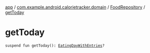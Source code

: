[app](../../index.md) / [com.example.android.calorietracker.domain](../index.md) / [FoodRepository](index.md) / [getToday](./get-today.md)

# getToday

`suspend fun getToday(): `[`EatingDayWithEntries`](../../com.example.android.calorietracker.data.room.entities/-eating-day-with-entries/index.md)`?`